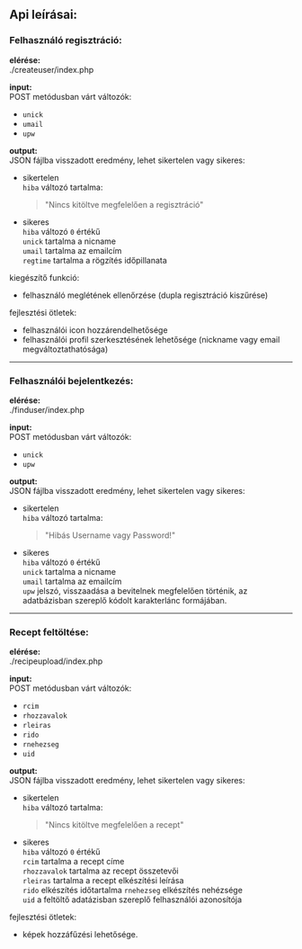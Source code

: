 ## Api leírásai:

### Felhasználó regisztráció:  
**elérése:**  
./createuser/index.php

**input:**  
POST metódusban várt változók:
- `unick`
- `umail`
- `upw`

**output:**  
JSON fájlba visszadott eredmény, lehet sikertelen vagy sikeres:
- sikertelen  
    `hiba` változó tartalma:
    > "Nincs kitöltve megfelelően a regisztráció"
- sikeres  
    `hiba` változó `0` értékű  
    `unick` tartalma a nicname  
    `umail` tartalma az emailcím  
    `regtime` tartalma a rögzítés időpillanata  

kiegészítő funkció:
- felhasználó meglétének ellenőrzése (dupla regisztráció kiszűrése)

fejlesztési ötletek:
- felhasználói icon hozzárendelhetősége
- felhasználói profil szerkesztésének lehetősége (nickname vagy email megváltoztathatósága)

---

### Felhasználói bejelentkezés:  
**elérése:**  
./finduser/index.php

**input:**  
POST metódusban várt változók:
- `unick`
- `upw`

**output:**  
JSON fájlba visszadott eredmény, lehet sikertelen vagy sikeres:
- sikertelen  
    `hiba` változó tartalma:
    > "Hibás Username vagy Password!"
- sikeres  
    `hiba` változó `0` értékű  
    `unick` tartalma a nicname  
    `umail` tartalma az emailcím  
    `upw` jelszó, visszaadása a bevitelnek megfelelően történik, az adatbázisban szereplő kódolt karakterlánc formájában.  


---

### Recept feltöltése:  

**elérése:**  
./recipeupload/index.php

**input:**  
POST metódusban várt változók:
- `rcim`
- `rhozzavalok`
- `rleiras`
- `rido`
- `rnehezseg`
- `uid`

**output:**  
JSON fájlba visszadott eredmény, lehet sikertelen vagy sikeres:
- sikertelen  
    `hiba` változó tartalma:
    > "Nincs kitöltve megfelelően a recept"
    
- sikeres  
    `hiba` változó `0` értékű  
    `rcim` tartalma a recept címe  
    `rhozzavalok` tartalma az recept összetevői  
    `rleiras` tartalma a recept elkészítési leírása  
    `rido` elkészítés időtartalma
    `rnehezseg` elkészítés nehézsége  
    `uid` a feltöltő adatázisban szereplő felhasználói azonosítója  

fejlesztési ötletek: 
- képek hozzáfűzési lehetősége.
